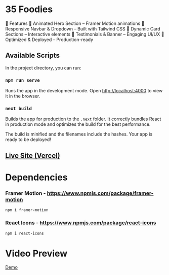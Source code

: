 # 35 Foodies

🚀 Features
🔹 Animated Hero Section – Framer Motion animations
🔹 Responsive Navbar & Dropdown – Built with Tailwind CSS
🔹 Dynamic Card Sections – Interactive elements
🔹 Testimonials & Banner – Engaging UI/UX
🔹 Optimized & Deployed – Production-ready

## Available Scripts

In the project directory, you can run:

### `npm run serve`

Runs the app in the development mode.
Open [http://localhost:4000](http://localhost:3000) to view it in the browser.

### `next build`

Builds the app for production to the `.next` folder.
It correctly bundles React in production mode and optimizes the build for the best performance.

The build is minified and the filenames include the hashes.
Your app is ready to be deployed!

## [Live Site (Vercel)](https://35-foodies.vercel.app/)

# Dependencies

### Framer Motion - https://www.npmjs.com/package/framer-motion
    npm i framer-motion

### React Icons - https://www.npmjs.com/package/react-icons
    npm i react-icons


# Video Preview
[Demo](https://github.com/user-attachments/assets/27b6f815-f8d9-4174-8668-369603851420)